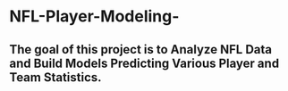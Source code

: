 # NFL-Player-Modeling-

## The goal of this project is to Analyze NFL Data and Build Models Predicting Various Player and Team Statistics.
